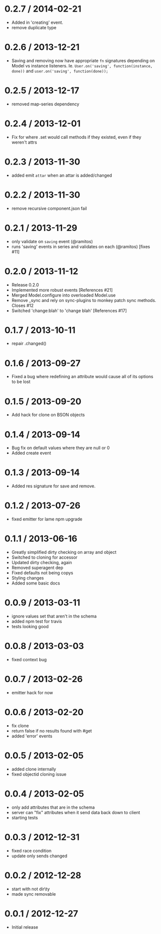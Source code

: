 
0.2.7 / 2014-02-21 
==================

 * Added in 'creating' event.
 * remove duplicate type

0.2.6 / 2013-12-21 
==================

 * Saving and removing now have appropriate `fn` signatures depending on Model
 vs instance listeners. Ie. `User.on('saving', function(instance, done))` and
 `user.on('saving', function(done));`

0.2.5 / 2013-12-17 
==================
 * removed map-series dependency

0.2.4 / 2013-12-01 
==================

 * Fix for where .set would call methods if they existed, even if they weren't attrs

0.2.3 / 2013-11-30 
==================

 * added emit `attar` when an attar is added/changed

0.2.2 / 2013-11-30
==================

 * remove recursive component.json fail

0.2.1 / 2013-11-29
==================

 * only validate on `saving` event (@ramitos)
 * runs 'saving' events in series and validates on each (@ramitos) [fixes #11]

0.2.0 / 2013-11-12
==================

 * Release 0.2.0
 * Implemented more robust events [References #21]
 * Merged Model.configure into overloaded Model.use
 * Remove _sync and rely on sync-plugins to monkey patch sync methods. Closes #12
 * Switched 'change:blah' to 'change blah' [References #17]

0.1.7 / 2013-10-11
==================

  * repair .changed()

0.1.6 / 2013-09-27
==================

 * Fixed a bug where redefining an attribute would cause all of its options to be lost

0.1.5 / 2013-09-20
==================

  * Add hack for clone on BSON objects

0.1.4 / 2013-09-14
==================

  * Bug fix on default values where they are null or 0
  * Added create event

0.1.3 / 2013-09-14
==================

  * Added res signature for save and remove.

0.1.2 / 2013-07-26
==================

 * fixed emitter for lame npm upgrade

0.1.1 / 2013-06-16
==================

 * Greatly simplified dirty checking on array and object
 * Switched to cloning for accessor
 * Updated dirty checking, again
 * Removed superagent dep
 * Fixed defaults not being copys
 * Styling changes
 * Added some basic docs

0.0.9 / 2013-03-11
==================

  * ignore values set that aren't in the schema
  * added npm test for travis
  * tests looking good

0.0.8 / 2013-03-03
==================

  * fixed context bug

0.0.7 / 2013-02-26
==================

  * emitter hack for now

0.0.6 / 2013-02-20
==================

  * fix clone
  * return false if no results found with #get
  * added 'error' events

0.0.5 / 2013-02-05
==================

  * added clone internally
  * fixed objectid cloning issue

0.0.4 / 2013-02-05
==================

  * only add attributes that are in the schema
  * server can "fix" attributes when it send data back down to client
  * starting tests

0.0.3 / 2012-12-31
==================

  * fixed race condition
  * update only sends changed

0.0.2 / 2012-12-28
==================

  * start with not dir\ty
  * made sync removable

0.0.1 / 2012-12-27
==================

  * Initial release
